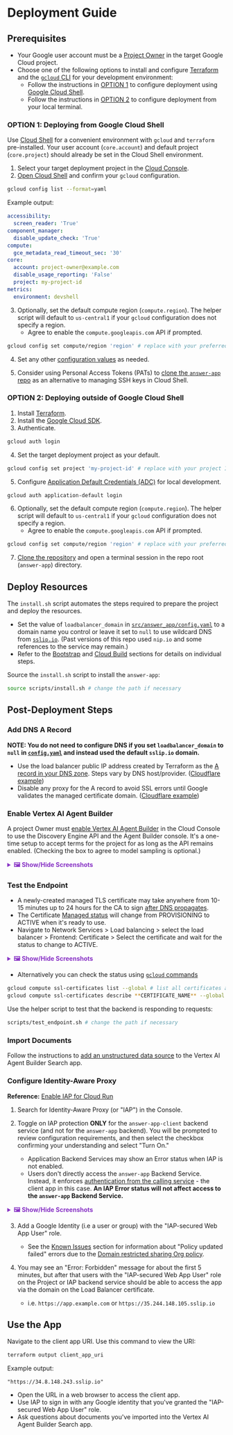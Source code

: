 # Deployment Guide

## Prerequisites

- Your Google user account must be a [Project Owner](https://cloud.google.com/iam/docs/roles-overview#legacy-basic) in the target Google Cloud project.
- Choose one of the following options to install and configure [Terraform](https://developer.hashicorp.com/terraform) and the [`gcloud` CLI](https://cloud.google.com/sdk/gcloud) for your development environment:
    - Follow the instructions in [OPTION 1](#option-1-deploying-from-google-cloud-shell) to configure deployment using [Google Cloud Shell](https://cloud.google.com/shell/docs/using-cloud-shell).
    - Follow the instructions in [OPTION 2](#option-2-deploying-outside-of-google-cloud-shell) to configure deployment from your local terminal.

### OPTION 1: Deploying from Google Cloud Shell

Use [Cloud Shell](https://cloud.google.com/shell/docs/using-cloud-shell) for a convenient environment with `gcloud` and `terraform` pre-installed. Your user account (`core.account`) and default project (`core.project`) should already be set in the Cloud Shell environment.

1. Select your target deployment project in the [Cloud Console](https://console.cloud.google.com/projectselector2/home/dashboard).
2. [Open Cloud Shell](https://cloud.google.com/shell/docs/launching-cloud-shell) and confirm your `gcloud` configuration.
```sh
gcloud config list --format=yaml
```
Example output:
```yaml
accessibility:
  screen_reader: 'True'
component_manager:
  disable_update_check: 'True'
compute:
  gce_metadata_read_timeout_sec: '30'
core:
  account: project-owner@example.com
  disable_usage_reporting: 'False'
  project: my-project-id
metrics:
  environment: devshell
```

3. Optionally, set the default compute region (`compute.region`). The helper script will default to `us-central1` if your `gcloud` configuration does not specify a region.
    - Agree to enable the `compute.googleapis.com` API if prompted.
```sh
gcloud config set compute/region 'region' # replace with your preferred region, e.g. us-central1
```

4. Set any other [configuration values](https://cloud.google.com/sdk/gcloud/reference/config/set) as needed.

5. Consider using Personal Access Tokens (PATs) to [clone the `answer-app` repo](https://docs.github.com/en/github/authenticating-to-github/keeping-your-account-and-data-secure/creating-a-personal-access-token) as an alternative to managing SSH keys in Cloud Shell.

### OPTION 2: Deploying outside of Google Cloud Shell

1. Install [Terraform](https://learn.hashicorp.com/tutorials/terraform/install-cli).
2. Install the [Google Cloud SDK](https://cloud.google.com/sdk/docs/install).
3. Authenticate.
```sh
gcloud auth login
```

4. Set the target deployment project as your default.
```sh
gcloud config set project 'my-project-id' # replace with your project ID
```

5. Configure [Application Default Credentials (ADC)](https://cloud.google.com/docs/authentication/application-default-credentials) for local development.
```sh
gcloud auth application-default login
```

6. Optionally, set the default compute region (`compute.region`). The helper script will default to `us-central1` if your `gcloud` configuration does not specify a region.
    - Agree to enable the `compute.googleapis.com` API if prompted.
```sh
gcloud config set compute/region 'region' # replace with your preferred region, e.g. 'us-central1'
```

7. [Clone the repository](https://docs.github.com/en/repositories/creating-and-managing-repositories/cloning-a-repository) and open a terminal session in the repo root (`answer-app`) directory.

## Deploy Resources

The `install.sh` script automates the steps required to prepare the project and deploy the resources.

- Set the value of `loadbalancer_domain` in [`src/answer_app/config.yaml`](../../src/answer_app/config.yaml#L46) to a domain name you control or leave it set to `null` to use wildcard DNS from [`sslip.io`](https://sslip.io/). (Past versions of this repo used `nip.io` and some references to the service may remain.)
- Refer to the [Bootstrap](../terraform/bootstrap.md) and [Cloud Build](../terraform/cloud-build.md) sections for details on individual steps.

Source the `install.sh` script to install the `answer-app`:
```sh
source scripts/install.sh # change the path if necessary
```

## Post-Deployment Steps

### Add DNS A Record

**NOTE: You do not need to configure DNS if you set `loadbalancer_domain` to `null` in [`config.yaml`](../../src/answer_app/config.yaml) and instead used the default `sslip.io` domain.**

- Use the load balancer public IP address created by Terraform as the [A record in your DNS zone](https://cloud.google.com/load-balancing/docs/ssl-certificates/google-managed-certs#update-dns). Steps vary by DNS host/provider. ([Cloudflare example](https://developers.cloudflare.com/dns/zone-setups/full-setup/setup/))
- Disable any proxy for the A record to avoid SSL errors until Google validates the managed certificate domain. ([Cloudflare example](https://developers.cloudflare.com/dns/manage-dns-records/reference/proxied-dns-records/))

### Enable Vertex AI Agent Builder

A project Owner must [enable Vertex AI Agent Builder](https://cloud.google.com/generative-ai-app-builder/docs/before-you-begin#turn-on-discovery-engine) in the Cloud Console to use the Discovery Engine API and the Agent Builder console. It's a one-time setup to accept terms for the project for as long as the API remains enabled. (Checking the box to agree to model sampling is optional.)

<details>
<summary style="cursor: pointer; font-weight: bold; color: #8833c5;">
🖼️ Show/Hide Screenshots
</summary>

<div style="margin-top: 10px;">

![Enable Vertex AI Agent Builder](../../assets/enable_agent_builder.png)

</div>
</details>

### Test the Endpoint

- A newly-created managed TLS certificate may take anywhere from 10-15 minutes up to 24 hours for the CA to sign [after DNS propagates](#add-dns-a-record).
- The Certificate [Managed status](https://cloud.google.com/load-balancing/docs/ssl-certificates/troubleshooting#certificate-managed-status) will change from PROVISIONING to ACTIVE when it's ready to use.
- Navigate to Network Services > Load balancing > select the load balancer > Frontend: Certificate > Select the certificate and wait for the status to change to ACTIVE.

<details>
<summary style="cursor: pointer; font-weight: bold; color: #8833c5;">
🖼️ Show/Hide Screenshots
</summary>

<div style="margin-top: 10px;">

![Active Managed Certificate](../../assets/cert_active.png)

</div>
</details>

- Alternatively you can check the status using [`gcloud` commands](https://cloud.google.com/load-balancing/docs/ssl-certificates/google-managed-certs#gcloud_1)
```sh
gcloud compute ssl-certificates list --global # list all certificates and get the **CERTIFICATE_NAME**
gcloud compute ssl-certificates describe **CERTIFICATE_NAME** --global # check status
```

Use the helper script to test that the backend is responding to requests:
```sh
scripts/test_endpoint.sh # change the path if necessary
```

### Import Documents

Follow the instructions to [add an unstructured data source](https://cloud.google.com/generative-ai-app-builder/docs/create-datastore-ingest) to the Vertex AI Agent Builder Search app.

### Configure Identity-Aware Proxy

**Reference:** [Enable IAP for Cloud Run](https://cloud.google.com/iap/docs/enabling-cloud-run)

1. Search for Identity-Aware Proxy (or "IAP") in the Console.

2. Toggle on IAP protection **ONLY** for the `answer-app-client` backend service (and not for the `answer-app` backend). You will be prompted to review configuration requirements, and then select the checkbox confirming your understanding and select "Turn On."
    - Application Backend Services may show an Error status when IAP is not enabled.
    - Users don't directly access the `answer-app` Backend Service. Instead, it enforces [authentication from the calling service](https://cloud.google.com/run/docs/authenticating/service-to-service) - the client app in this case. **An IAP Error status will not affect access to the `answer-app` Backend Service.**

<details>
<summary style="cursor: pointer; font-weight: bold; color: #8833c5;">
🖼️ Show/Hide Screenshots
</summary>

<div style="margin-top: 10px;">

![Enable IAP](../../assets/enable_iap.png)

</div>
</details>

3. Add a Google Identity (i.e a user or group) with the "IAP-secured Web App User" role.
    - See the [Known Issues](../troubleshooting/known-issues.md#errors-adding-users-to-identity-aware-proxy) section for information about "Policy updated failed" errors due to the [Domain restricted sharing Org policy](https://cloud.google.com/resource-manager/docs/organization-policy/restricting-domains#example_error_message).

4. You may see an "Error: Forbidden" message for about the first 5 minutes, but after that users with the "IAP-secured Web App User" role on the Project or IAP backend service should be able to access the app via the domain on the Load Balancer certificate.
    - i.e. `https://app.example.com` or `https://35.244.148.105.sslip.io`

## Use the App

Navigate to the client app URI. Use this command to view the URI:
```sh
terraform output client_app_uri
```

Example output:
```
"https://34.8.148.243.sslip.io"
```

- Open the URL in a web browser to access the client app.
- Use IAP to sign in with any Google identity that you've granted the "IAP-secured Web App User" role.
- Ask questions about documents you've imported into the Vertex AI Agent Builder Search app.